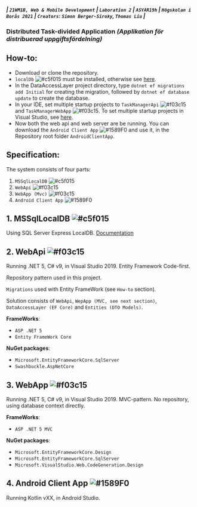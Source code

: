 ##### | `21WM1B, Web & Mobile Development` | `Laboration 2` | `ASYAR19h` | `Högskolan i Borås 2021` | `Creators`: `Simon Berger-Siroky`, `Thomas Liu` |

### Distributed Task-divided Application *(Applikation för distribuerad uppgiftsfördelning)*

## How-to:
* Download or clone the repository. 
* `localDb` ![#c5f015](https://via.placeholder.com/15/c5f015/000000?text=+) must be installed, otherwise see [here](https://docs.microsoft.com/en-us/sql/database-engine/configure-windows/sql-server-express-localdb?view=sql-server-ver15).
* In the DataAccessLayer project directory, type ```dotnet ef migrations add Initial``` for creating the migration, followed by ```dotnet ef database update``` to create the database.
* In your IDE, set multiple startup projects to `TaskManagerApi` ![#f03c15](https://via.placeholder.com/15/f03c15/000000?text=+) and `TaskManagerWebApp` ![#f03c15](https://via.placeholder.com/15/f03c15/000000?text=+). To set multiple startup projects in Visual Studio, see [here](https://docs.microsoft.com/en-us/visualstudio/ide/how-to-set-multiple-startup-projects?view=vs-2019).
* Now both the web api and web server are be running. You can download the `Android Client App` ![#1589F0](https://via.placeholder.com/15/1589F0/000000?text=+) and use it, in the Repository root folder `AndroidClientApp`.

## Specification:
The system consists of four parts:
1. `MSSqlLocalDB` ![#c5f015](https://via.placeholder.com/15/c5f015/000000?text=+)
2. `WebApi` ![#f03c15](https://via.placeholder.com/15/f03c15/000000?text=+)
3. `WebApp (Mvc)` ![#f03c15](https://via.placeholder.com/15/f03c15/000000?text=+)
4. `Android Client App` ![#1589F0](https://via.placeholder.com/15/1589F0/000000?text=+)

## 1. **MSSqlLocalDB** ![#c5f015](https://via.placeholder.com/15/c5f015/000000?text=+)
Using SQL Server Express LocalDB. [Documentation](https://docs.microsoft.com/en-us/sql/database-engine/configure-windows/sql-server-express-localdb?view=sql-server-ver15)

## 2. **WebApi** ![#f03c15](https://via.placeholder.com/15/f03c15/000000?text=+)
Running .NET 5, C# v9, in Visual Studio 2019. Entity Framework Code-first. 

Repository pattern used in this project.

`Migrations` used with Entity FrameWork (see `How-to` section).

Solution consists of `WebApi`, `WepApp (MVC, see next section)`, `DataAccessLayer (EF Core)` and `Entities (DTO Models)`.

**FrameWorks**:
* `ASP .NET 5`
* `Entity FrameWork Core`

**NuGet packages**: 
* `Microsoft.EntityFrameworkCore.SqlServer`
* `Swashbuckle.AspNetCore`

## 3. **WebApp** ![#f03c15](https://via.placeholder.com/15/f03c15/000000?text=+)
Running .NET 5, C# v9, in Visual Studio 2019. MVC-pattern. No repository, using database context directly.

**FrameWorks**:
* `ASP .NET 5 MVC`

**NuGet packages**: 
* `Microsoft.EntityFrameworkCore.Design`
* `Microsoft.EntityFrameworkCore.SqlServer`
* `Microsoft.VisualStudio.Web.CodeGeneration.Design`

## 4. **Android Client App** ![#1589F0](https://via.placeholder.com/15/1589F0/000000?text=+)
Running Kotlin vXX, in Android Studio. 
